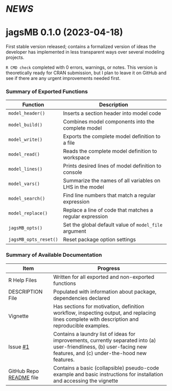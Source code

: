 # *NEWS*

# jagsMB 0.1.0 (2023-04-18)

First stable version released; contains a formalized version of ideas the developer has implemented in less transparent ways over several modeling projects.

`R CMD check` completed with 0 errors, warnings, or notes. This version is theoretically ready for CRAN submission, but I plan to leave it on GitHub and see if there are any urgent improvements needed first.

### Summary of Exported Functions

| Function              | Description                                              |
|---------------------|---------------------------------------------------|
| `model_header()`      | Inserts a section header into model code                 |
| `model_build()`       | Combines model components into the complete model        |
| `model_write()`       | Exports the complete model definition to a file          |
| `model_read()`        | Reads the complete model definition to workspace         |
| `model_lines()`       | Prints desired lines of model definition to console      |
| `model_vars()`        | Summarize the names of all variables on LHS in the model |
| `model_search()`      | Find line numbers that match a regular expression        |
| `model_replace()`     | Replace a line of code that matches a regular expression |
| `jagsMB_opts()`       | Set the global default value of `model_file` argument    |
| `jagsMB_opts_reset()` | Reset package option settings                            |

### Summary of Available Documentation

| Item                                                                 | Progress                                                                                                                                                              |
|----------------------|--------------------------------------------------|
| R Help Files                                                         | Written for all exported and non-exported functions                                                                                                                   |
| DESCRIPTION File                                                     | Populated with information about package, dependencies declared                                                                                                       |
| Vignette                                                             | Has sections for motivation, definition workflow, inspecting output, and replacing lines complete with description and reproducible examples.                         |
| Issue [#1](https://github.com/bstaton1/jagsMB/issues/1)              | Contains a laundry list of ideas for improvements, currently separated into (a) user-friendliness, (b) user-facing new features, and (c) under-the-hood new features. |
| GitHub Repo [README](https://github.com/bstaton1/jagsMB#readme) file | Contains a basic (collapsible) pseudo-code example and basic instructions for installation and accessing the vignette                                                 |
